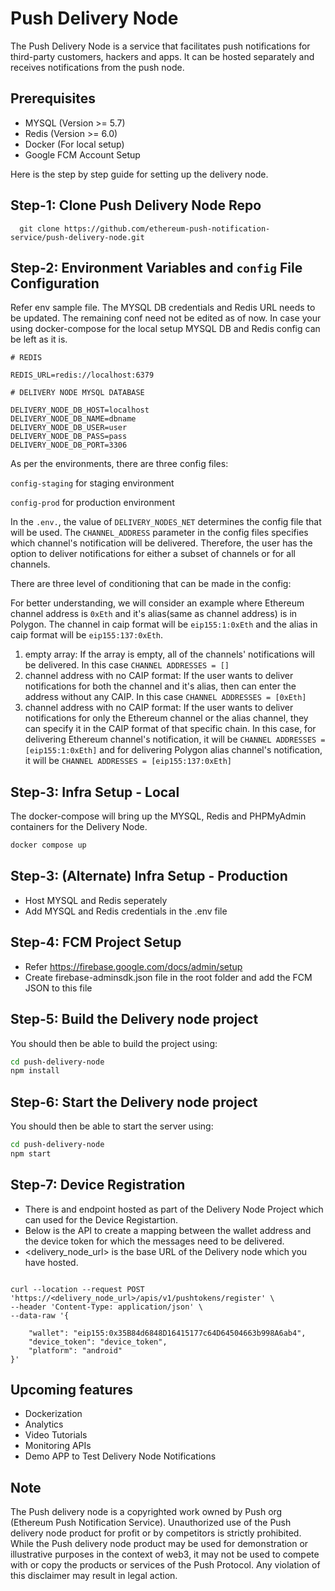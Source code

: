 # Push Delivery Node 

The Push Delivery Node is a service that facilitates push notifications for third-party customers, hackers and apps. It can be hosted separately and receives notifications from the push node.

## Prerequisites

- MYSQL (Version >= 5.7)
- Redis (Version >= 6.0)
- Docker (For local setup)
- Google FCM Account Setup


Here is the step by step guide for setting up the delivery node.


## Step-1: Clone Push Delivery Node Repo

```
  git clone https://github.com/ethereum-push-notification-service/push-delivery-node.git
```

## Step-2: Environment Variables and `config` File Configuration 


Refer env sample file. The MYSQL DB credentials and Redis URL needs to be updated. The remaining conf need not be edited as of now. In case your using docker-compose for the local setup MYSQL DB and Redis config can be left as it is.


```
# REDIS

REDIS_URL=redis://localhost:6379

# DELIVERY NODE MYSQL DATABASE

DELIVERY_NODE_DB_HOST=localhost
DELIVERY_NODE_DB_NAME=dbname
DELIVERY_NODE_DB_USER=user
DELIVERY_NODE_DB_PASS=pass
DELIVERY_NODE_DB_PORT=3306

```

As per the environments, there are three config files:

`config-staging` for staging environment

`config-prod` for production environment

In the `.env.`, the value of `DELIVERY_NODES_NET` determines the config file that will be used. The `CHANNEL_ADDRESS` parameter in the config files specifies which channel's notification will be delivered. Therefore, the user has the option to deliver notifications for either a subset of channels or for all channels. 

There are three level of conditioning that can be made in the config:

For better understanding, we will consider an example where Ethereum channel address is `0xEth` and it's alias(same as channel address) is in Polygon. The channel in caip format will be `eip155:1:0xEth` and the alias in caip format will be `eip155:137:0xEth`.

1. empty array: If the array is empty, all of the channels' notifications will be delivered. In this case `CHANNEL ADDRESSES = []`
2. channel address with no CAIP format: If the user wants to deliver notifications for both the channel and it's alias, then can enter the address without any CAIP. In this case `CHANNEL ADDRESSES = [0xEth]`
3. channel address with no CAIP format: If the user wants to deliver notifications for only the Ethereum channel or the alias channel, they can specify it in the CAIP format of that specific chain. In this case, for delivering Ethereum channel's notification, it will be  `CHANNEL ADDRESSES = [eip155:1:0xEth]` and for delivering Polygon alias channel's notification, it will be `CHANNEL ADDRESSES = [eip155:137:0xEth]`

## Step-3: Infra Setup - Local

The docker-compose will bring up the MYSQL, Redis and PHPMyAdmin containers for the Delivery Node.

```sh
docker compose up
```


## Step-3: (Alternate) Infra Setup - Production

- Host MYSQL and Redis seperately
- Add MYSQL and Redis credentials in the .env file



## Step-4: FCM Project Setup

- Refer https://firebase.google.com/docs/admin/setup
- Create firebase-adminsdk.json file in the root folder and add the FCM JSON to this file

## Step-5: Build the Delivery node project

You should then be able to build the project using:

```sh
cd push-delivery-node
npm install
```

## Step-6: Start the Delivery node project

You should then be able to start the server using:

```sh
cd push-delivery-node
npm start
```



## Step-7: Device Registration

- There is and endpoint hosted as part of the Delivery Node Project which can used for the Device Registartion.
- Below is the API to create a mapping between the wallet address and the device token for which the messages need to be delivered.
- <delivery_node_url> is the base URL of the Delivery node which you have hosted.


```

curl --location --request POST 'https://<delivery_node_url>/apis/v1/pushtokens/register' \
--header 'Content-Type: application/json' \
--data-raw '{
    
    "wallet": "eip155:0x35B84d6848D16415177c64D64504663b998A6ab4",
    "device_token": "device_token",
    "platform": "android"
}'

```



## Upcoming features

- Dockerization
- Analytics
- Video Tutorials
- Monitoring APIs
- Demo APP to Test Delivery Node Notifications


## Note

The Push delivery node is  a copyrighted work owned by Push org (Ethereum Push Notification Service). Unauthorized use of the Push delivery node product for profit or by competitors is strictly prohibited. While the Push delivery node product may be used for demonstration or illustrative purposes in the context of web3, it may not be used to compete with or copy the products or services of the Push Protocol. Any violation of this disclaimer may result in legal action.


